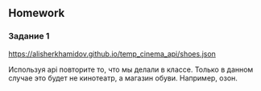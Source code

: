 ##  Homework

### Задание 1

https://alisherkhamidov.github.io/temp_cinema_api/shoes.json

Используя api повторите то, что мы делали в классе. Только в данном случае это будет не кинотеатр, а магазин обуви. Например, озон.